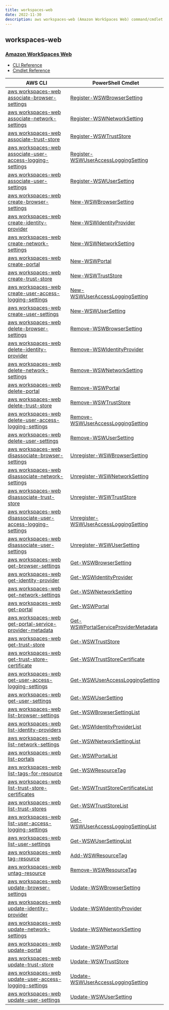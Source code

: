 ```yaml
---
title: workspaces-web
date: 2022-11-30
description: aws workspaces-web (Amazon WorkSpaces Web) command/cmdlet list.
---
```


## workspaces-web

### [Amazon WorkSpaces Web](https://aws.amazon.com/workspaces/)

* [CLI Reference](https://docs.aws.amazon.com/cli/latest/reference/workspaces-web/index.html)
* [Cmdlet Reference](https://docs.aws.amazon.com/powershell/latest/reference/items/WorkSpacesWeb_cmdlets.html)

|AWS CLI|PowerShell Cmdlet|
|----|----|
|[aws workspaces-web associate-browser-settings](https://docs.aws.amazon.com/cli/latest/reference/workspaces-web/associate-browser-settings.html)|[Register-WSWBrowserSetting](https://docs.aws.amazon.com/powershell/latest/reference/items/Register-WSWBrowserSetting.html)|
|[aws workspaces-web associate-network-settings](https://docs.aws.amazon.com/cli/latest/reference/workspaces-web/associate-network-settings.html)|[Register-WSWNetworkSetting](https://docs.aws.amazon.com/powershell/latest/reference/items/Register-WSWNetworkSetting.html)|
|[aws workspaces-web associate-trust-store](https://docs.aws.amazon.com/cli/latest/reference/workspaces-web/associate-trust-store.html)|[Register-WSWTrustStore](https://docs.aws.amazon.com/powershell/latest/reference/items/Register-WSWTrustStore.html)|
|[aws workspaces-web associate-user-access-logging-settings](https://docs.aws.amazon.com/cli/latest/reference/workspaces-web/associate-user-access-logging-settings.html)|[Register-WSWUserAccessLoggingSetting](https://docs.aws.amazon.com/powershell/latest/reference/items/Register-WSWUserAccessLoggingSetting.html)|
|[aws workspaces-web associate-user-settings](https://docs.aws.amazon.com/cli/latest/reference/workspaces-web/associate-user-settings.html)|[Register-WSWUserSetting](https://docs.aws.amazon.com/powershell/latest/reference/items/Register-WSWUserSetting.html)|
|[aws workspaces-web create-browser-settings](https://docs.aws.amazon.com/cli/latest/reference/workspaces-web/create-browser-settings.html)|[New-WSWBrowserSetting](https://docs.aws.amazon.com/powershell/latest/reference/items/New-WSWBrowserSetting.html)|
|[aws workspaces-web create-identity-provider](https://docs.aws.amazon.com/cli/latest/reference/workspaces-web/create-identity-provider.html)|[New-WSWIdentityProvider](https://docs.aws.amazon.com/powershell/latest/reference/items/New-WSWIdentityProvider.html)|
|[aws workspaces-web create-network-settings](https://docs.aws.amazon.com/cli/latest/reference/workspaces-web/create-network-settings.html)|[New-WSWNetworkSetting](https://docs.aws.amazon.com/powershell/latest/reference/items/New-WSWNetworkSetting.html)|
|[aws workspaces-web create-portal](https://docs.aws.amazon.com/cli/latest/reference/workspaces-web/create-portal.html)|[New-WSWPortal](https://docs.aws.amazon.com/powershell/latest/reference/items/New-WSWPortal.html)|
|[aws workspaces-web create-trust-store](https://docs.aws.amazon.com/cli/latest/reference/workspaces-web/create-trust-store.html)|[New-WSWTrustStore](https://docs.aws.amazon.com/powershell/latest/reference/items/New-WSWTrustStore.html)|
|[aws workspaces-web create-user-access-logging-settings](https://docs.aws.amazon.com/cli/latest/reference/workspaces-web/create-user-access-logging-settings.html)|[New-WSWUserAccessLoggingSetting](https://docs.aws.amazon.com/powershell/latest/reference/items/New-WSWUserAccessLoggingSetting.html)|
|[aws workspaces-web create-user-settings](https://docs.aws.amazon.com/cli/latest/reference/workspaces-web/create-user-settings.html)|[New-WSWUserSetting](https://docs.aws.amazon.com/powershell/latest/reference/items/New-WSWUserSetting.html)|
|[aws workspaces-web delete-browser-settings](https://docs.aws.amazon.com/cli/latest/reference/workspaces-web/delete-browser-settings.html)|[Remove-WSWBrowserSetting](https://docs.aws.amazon.com/powershell/latest/reference/items/Remove-WSWBrowserSetting.html)|
|[aws workspaces-web delete-identity-provider](https://docs.aws.amazon.com/cli/latest/reference/workspaces-web/delete-identity-provider.html)|[Remove-WSWIdentityProvider](https://docs.aws.amazon.com/powershell/latest/reference/items/Remove-WSWIdentityProvider.html)|
|[aws workspaces-web delete-network-settings](https://docs.aws.amazon.com/cli/latest/reference/workspaces-web/delete-network-settings.html)|[Remove-WSWNetworkSetting](https://docs.aws.amazon.com/powershell/latest/reference/items/Remove-WSWNetworkSetting.html)|
|[aws workspaces-web delete-portal](https://docs.aws.amazon.com/cli/latest/reference/workspaces-web/delete-portal.html)|[Remove-WSWPortal](https://docs.aws.amazon.com/powershell/latest/reference/items/Remove-WSWPortal.html)|
|[aws workspaces-web delete-trust-store](https://docs.aws.amazon.com/cli/latest/reference/workspaces-web/delete-trust-store.html)|[Remove-WSWTrustStore](https://docs.aws.amazon.com/powershell/latest/reference/items/Remove-WSWTrustStore.html)|
|[aws workspaces-web delete-user-access-logging-settings](https://docs.aws.amazon.com/cli/latest/reference/workspaces-web/delete-user-access-logging-settings.html)|[Remove-WSWUserAccessLoggingSetting](https://docs.aws.amazon.com/powershell/latest/reference/items/Remove-WSWUserAccessLoggingSetting.html)|
|[aws workspaces-web delete-user-settings](https://docs.aws.amazon.com/cli/latest/reference/workspaces-web/delete-user-settings.html)|[Remove-WSWUserSetting](https://docs.aws.amazon.com/powershell/latest/reference/items/Remove-WSWUserSetting.html)|
|[aws workspaces-web disassociate-browser-settings](https://docs.aws.amazon.com/cli/latest/reference/workspaces-web/disassociate-browser-settings.html)|[Unregister-WSWBrowserSetting](https://docs.aws.amazon.com/powershell/latest/reference/items/Unregister-WSWBrowserSetting.html)|
|[aws workspaces-web disassociate-network-settings](https://docs.aws.amazon.com/cli/latest/reference/workspaces-web/disassociate-network-settings.html)|[Unregister-WSWNetworkSetting](https://docs.aws.amazon.com/powershell/latest/reference/items/Unregister-WSWNetworkSetting.html)|
|[aws workspaces-web disassociate-trust-store](https://docs.aws.amazon.com/cli/latest/reference/workspaces-web/disassociate-trust-store.html)|[Unregister-WSWTrustStore](https://docs.aws.amazon.com/powershell/latest/reference/items/Unregister-WSWTrustStore.html)|
|[aws workspaces-web disassociate-user-access-logging-settings](https://docs.aws.amazon.com/cli/latest/reference/workspaces-web/disassociate-user-access-logging-settings.html)|[Unregister-WSWUserAccessLoggingSetting](https://docs.aws.amazon.com/powershell/latest/reference/items/Unregister-WSWUserAccessLoggingSetting.html)|
|[aws workspaces-web disassociate-user-settings](https://docs.aws.amazon.com/cli/latest/reference/workspaces-web/disassociate-user-settings.html)|[Unregister-WSWUserSetting](https://docs.aws.amazon.com/powershell/latest/reference/items/Unregister-WSWUserSetting.html)|
|[aws workspaces-web get-browser-settings](https://docs.aws.amazon.com/cli/latest/reference/workspaces-web/get-browser-settings.html)|[Get-WSWBrowserSetting](https://docs.aws.amazon.com/powershell/latest/reference/items/Get-WSWBrowserSetting.html)|
|[aws workspaces-web get-identity-provider](https://docs.aws.amazon.com/cli/latest/reference/workspaces-web/get-identity-provider.html)|[Get-WSWIdentityProvider](https://docs.aws.amazon.com/powershell/latest/reference/items/Get-WSWIdentityProvider.html)|
|[aws workspaces-web get-network-settings](https://docs.aws.amazon.com/cli/latest/reference/workspaces-web/get-network-settings.html)|[Get-WSWNetworkSetting](https://docs.aws.amazon.com/powershell/latest/reference/items/Get-WSWNetworkSetting.html)|
|[aws workspaces-web get-portal](https://docs.aws.amazon.com/cli/latest/reference/workspaces-web/get-portal.html)|[Get-WSWPortal](https://docs.aws.amazon.com/powershell/latest/reference/items/Get-WSWPortal.html)|
|[aws workspaces-web get-portal-service-provider-metadata](https://docs.aws.amazon.com/cli/latest/reference/workspaces-web/get-portal-service-provider-metadata.html)|[Get-WSWPortalServiceProviderMetadata](https://docs.aws.amazon.com/powershell/latest/reference/items/Get-WSWPortalServiceProviderMetadata.html)|
|[aws workspaces-web get-trust-store](https://docs.aws.amazon.com/cli/latest/reference/workspaces-web/get-trust-store.html)|[Get-WSWTrustStore](https://docs.aws.amazon.com/powershell/latest/reference/items/Get-WSWTrustStore.html)|
|[aws workspaces-web get-trust-store-certificate](https://docs.aws.amazon.com/cli/latest/reference/workspaces-web/get-trust-store-certificate.html)|[Get-WSWTrustStoreCertificate](https://docs.aws.amazon.com/powershell/latest/reference/items/Get-WSWTrustStoreCertificate.html)|
|[aws workspaces-web get-user-access-logging-settings](https://docs.aws.amazon.com/cli/latest/reference/workspaces-web/get-user-access-logging-settings.html)|[Get-WSWUserAccessLoggingSetting](https://docs.aws.amazon.com/powershell/latest/reference/items/Get-WSWUserAccessLoggingSetting.html)|
|[aws workspaces-web get-user-settings](https://docs.aws.amazon.com/cli/latest/reference/workspaces-web/get-user-settings.html)|[Get-WSWUserSetting](https://docs.aws.amazon.com/powershell/latest/reference/items/Get-WSWUserSetting.html)|
|[aws workspaces-web list-browser-settings](https://docs.aws.amazon.com/cli/latest/reference/workspaces-web/list-browser-settings.html)|[Get-WSWBrowserSettingList](https://docs.aws.amazon.com/powershell/latest/reference/items/Get-WSWBrowserSettingList.html)|
|[aws workspaces-web list-identity-providers](https://docs.aws.amazon.com/cli/latest/reference/workspaces-web/list-identity-providers.html)|[Get-WSWIdentityProviderList](https://docs.aws.amazon.com/powershell/latest/reference/items/Get-WSWIdentityProviderList.html)|
|[aws workspaces-web list-network-settings](https://docs.aws.amazon.com/cli/latest/reference/workspaces-web/list-network-settings.html)|[Get-WSWNetworkSettingList](https://docs.aws.amazon.com/powershell/latest/reference/items/Get-WSWNetworkSettingList.html)|
|[aws workspaces-web list-portals](https://docs.aws.amazon.com/cli/latest/reference/workspaces-web/list-portals.html)|[Get-WSWPortalList](https://docs.aws.amazon.com/powershell/latest/reference/items/Get-WSWPortalList.html)|
|[aws workspaces-web list-tags-for-resource](https://docs.aws.amazon.com/cli/latest/reference/workspaces-web/list-tags-for-resource.html)|[Get-WSWResourceTag](https://docs.aws.amazon.com/powershell/latest/reference/items/Get-WSWResourceTag.html)|
|[aws workspaces-web list-trust-store-certificates](https://docs.aws.amazon.com/cli/latest/reference/workspaces-web/list-trust-store-certificates.html)|[Get-WSWTrustStoreCertificateList](https://docs.aws.amazon.com/powershell/latest/reference/items/Get-WSWTrustStoreCertificateList.html)|
|[aws workspaces-web list-trust-stores](https://docs.aws.amazon.com/cli/latest/reference/workspaces-web/list-trust-stores.html)|[Get-WSWTrustStoreList](https://docs.aws.amazon.com/powershell/latest/reference/items/Get-WSWTrustStoreList.html)|
|[aws workspaces-web list-user-access-logging-settings](https://docs.aws.amazon.com/cli/latest/reference/workspaces-web/list-user-access-logging-settings.html)|[Get-WSWUserAccessLoggingSettingList](https://docs.aws.amazon.com/powershell/latest/reference/items/Get-WSWUserAccessLoggingSettingList.html)|
|[aws workspaces-web list-user-settings](https://docs.aws.amazon.com/cli/latest/reference/workspaces-web/list-user-settings.html)|[Get-WSWUserSettingList](https://docs.aws.amazon.com/powershell/latest/reference/items/Get-WSWUserSettingList.html)|
|[aws workspaces-web tag-resource](https://docs.aws.amazon.com/cli/latest/reference/workspaces-web/tag-resource.html)|[Add-WSWResourceTag](https://docs.aws.amazon.com/powershell/latest/reference/items/Add-WSWResourceTag.html)|
|[aws workspaces-web untag-resource](https://docs.aws.amazon.com/cli/latest/reference/workspaces-web/untag-resource.html)|[Remove-WSWResourceTag](https://docs.aws.amazon.com/powershell/latest/reference/items/Remove-WSWResourceTag.html)|
|[aws workspaces-web update-browser-settings](https://docs.aws.amazon.com/cli/latest/reference/workspaces-web/update-browser-settings.html)|[Update-WSWBrowserSetting](https://docs.aws.amazon.com/powershell/latest/reference/items/Update-WSWBrowserSetting.html)|
|[aws workspaces-web update-identity-provider](https://docs.aws.amazon.com/cli/latest/reference/workspaces-web/update-identity-provider.html)|[Update-WSWIdentityProvider](https://docs.aws.amazon.com/powershell/latest/reference/items/Update-WSWIdentityProvider.html)|
|[aws workspaces-web update-network-settings](https://docs.aws.amazon.com/cli/latest/reference/workspaces-web/update-network-settings.html)|[Update-WSWNetworkSetting](https://docs.aws.amazon.com/powershell/latest/reference/items/Update-WSWNetworkSetting.html)|
|[aws workspaces-web update-portal](https://docs.aws.amazon.com/cli/latest/reference/workspaces-web/update-portal.html)|[Update-WSWPortal](https://docs.aws.amazon.com/powershell/latest/reference/items/Update-WSWPortal.html)|
|[aws workspaces-web update-trust-store](https://docs.aws.amazon.com/cli/latest/reference/workspaces-web/update-trust-store.html)|[Update-WSWTrustStore](https://docs.aws.amazon.com/powershell/latest/reference/items/Update-WSWTrustStore.html)|
|[aws workspaces-web update-user-access-logging-settings](https://docs.aws.amazon.com/cli/latest/reference/workspaces-web/update-user-access-logging-settings.html)|[Update-WSWUserAccessLoggingSetting](https://docs.aws.amazon.com/powershell/latest/reference/items/Update-WSWUserAccessLoggingSetting.html)|
|[aws workspaces-web update-user-settings](https://docs.aws.amazon.com/cli/latest/reference/workspaces-web/update-user-settings.html)|[Update-WSWUserSetting](https://docs.aws.amazon.com/powershell/latest/reference/items/Update-WSWUserSetting.html)|

